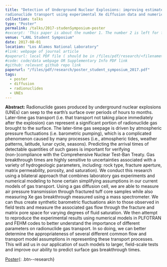 ```yaml
---
title: "Detection of Underground Nuclear Explosions: improving estimates of subsurface
radionuclide transport using experimental Xe diffusion data and numerical methods"
collection: talks
type: "Poster"
permalink: /talks/2017-studenSymposium-poster
#excerpt: 'This paper is about the number 1. The number 2 is left for future work.'
venue: "LANL Student Symposium"
date: 2017-08-01
location: "Los Alamos National Laboratory"
#link: webpage of journal article
#paperurl: local PDF file ( should be in /files/pdf/research/<filename>.pdf )
#code: code/data webpage OR Supplementary Info PDF link
#github: relevant github repo link
paperurl: "/files/pdf/research/poster_student_symposium_2017.pdf"
tags:
  - poster
  - diffusion
  - radionuclides
  - UNEs
---
```


<!-- This is a description of your conference proceedings talk, note the different field in type. You can put anything in this field. -->

**Abstract:** Radionuclide gases produced by underground nuclear explosions (UNEs) can seep to
the earth’s surface over periods of hours to months. Later-time gas transport (i.e. that
transport not taking place immediately after the explosion) can represent a significant
portion of radionuclide gas brought to the surface. The later-time gas seepage is driven
by atmospheric pressure fluctuations (i.e. barometric pumping), which is a complicated
phenomenon caused by many processes (i.e., atmospheric tides, weather patterns,
latitude, lunar cycle, seasons). Predicting the arrival times of detectable quantities of
such gases is important for verifying (non-)compliance with the Comprehensive Nuclear
Test-Ban Treaty. Gas breakthrough times are highly sensitive to uncertainties
associated with a variety of hydrogeologic parameters, including: rock type, fracture
aperture, matrix permeability, porosity, and saturation). We conduct this research using
a bilateral approach that combines laboratory gas experiments and numerical modeling
to hone certain simplifying assumptions in our current models of gas transport. Using a
gas diffusion cell, we are able to measure air pressure transmission through fractured
tuff core samples while also measuring Xe gas breakthrough measured using a mass
spectrometer. We can thus create synthetic barometric fluctuations akin to those
observed in field tests and measure the associated gas flow through the fracture and
matrix pore space for varying degrees of fluid saturation. We then attempt to reproduce
the experimental results using numerical models in PLFOTRAN and FEHM codes to
better understand the importance of different parameters on radionuclide gas transport.
In so doing, we can better determine the appropriateness of several different common
flow and transport model assumptions in representing these transport processes. This
will aid us in our application of such models to larger, field-scale tests and improve our
ability to predict surface gas breakthrough times.

[Poster]( /files/pdf/research/poster_student_symposium_2017.pdf ){: .btn--research}




